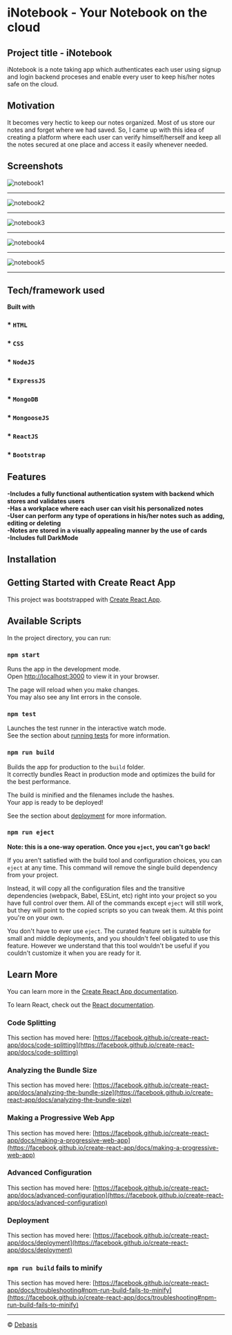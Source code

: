<h1>iNotebook - Your Notebook on the cloud</h1>

## Project title - iNotebook
iNotebook is a note taking app which authenticates each user using signup and login backend proceses and enable every user to keep his/her notes safe on the cloud.

## Motivation
It becomes very hectic to keep our notes organized. Most of us store our notes and forget where we had saved. So, I came up with this idea of creating a platform where
each user can verify himself/herself and keep all the notes secured at one place and access it easily whenever needed.

## Screenshots

![notebook1](https://user-images.githubusercontent.com/56356721/152055349-9f73d834-f457-4af1-933b-cf697d0b9382.png)

<hr/>

![notebook2](https://user-images.githubusercontent.com/56356721/152055352-a1bfae0c-5914-4046-a3b1-9a47b187d685.png)

<hr/>

![notebook3](https://user-images.githubusercontent.com/56356721/152055359-6c70e1d5-4190-488c-a128-816a61db0c98.png)

<hr/>

![notebook4](https://user-images.githubusercontent.com/56356721/152055366-6a31e5fb-4b50-4725-9ffd-7e4bc36ad443.png)

<hr/>

![notebook5](https://user-images.githubusercontent.com/56356721/152055341-f5cf086c-618d-4ec8-9b39-775002090de9.png)

<hr/>

## Tech/framework used
<b>Built with</b>

### * `HTML`
### * `CSS`
### * `NodeJS`
### * `ExpressJS`
### * `MongoDB`
### * `MongooseJS`
### * `ReactJS`
### * `Bootstrap`

## Features
**-Includes a fully functional authentication system with backend which stores and validates users**
<br/>
**-Has a workplace where each user can visit his personalized notes**
<br/>
**-User can perform any type of operations in his/her notes such as adding, editing or deleting**
<br/>
**-Notes are stored in a visually appealing manner by the use of cards**
<br/>
**-Includes full DarkMode**




## Installation

## Getting Started with Create React App

This project was bootstrapped with [Create React App](https://github.com/facebook/create-react-app).

## Available Scripts

In the project directory, you can run:

### `npm start`

Runs the app in the development mode.\
Open [http://localhost:3000](http://localhost:3000) to view it in your browser.

The page will reload when you make changes.\
You may also see any lint errors in the console.

### `npm test`

Launches the test runner in the interactive watch mode.\
See the section about [running tests](https://facebook.github.io/create-react-app/docs/running-tests) for more information.

### `npm run build`

Builds the app for production to the `build` folder.\
It correctly bundles React in production mode and optimizes the build for the best performance.

The build is minified and the filenames include the hashes.\
Your app is ready to be deployed!

See the section about [deployment](https://facebook.github.io/create-react-app/docs/deployment) for more information.

### `npm run eject`

**Note: this is a one-way operation. Once you `eject`, you can't go back!**

If you aren't satisfied with the build tool and configuration choices, you can `eject` at any time. This command will remove the single build dependency from your project.

Instead, it will copy all the configuration files and the transitive dependencies (webpack, Babel, ESLint, etc) right into your project so you have full control over them. All of the commands except `eject` will still work, but they will point to the copied scripts so you can tweak them. At this point you're on your own.

You don't have to ever use `eject`. The curated feature set is suitable for small and middle deployments, and you shouldn't feel obligated to use this feature. However we understand that this tool wouldn't be useful if you couldn't customize it when you are ready for it.

## Learn More

You can learn more in the [Create React App documentation](https://facebook.github.io/create-react-app/docs/getting-started).

To learn React, check out the [React documentation](https://reactjs.org/).

### Code Splitting

This section has moved here: [https://facebook.github.io/create-react-app/docs/code-splitting](https://facebook.github.io/create-react-app/docs/code-splitting)

### Analyzing the Bundle Size

This section has moved here: [https://facebook.github.io/create-react-app/docs/analyzing-the-bundle-size](https://facebook.github.io/create-react-app/docs/analyzing-the-bundle-size)

### Making a Progressive Web App

This section has moved here: [https://facebook.github.io/create-react-app/docs/making-a-progressive-web-app](https://facebook.github.io/create-react-app/docs/making-a-progressive-web-app)

### Advanced Configuration

This section has moved here: [https://facebook.github.io/create-react-app/docs/advanced-configuration](https://facebook.github.io/create-react-app/docs/advanced-configuration)

### Deployment

This section has moved here: [https://facebook.github.io/create-react-app/docs/deployment](https://facebook.github.io/create-react-app/docs/deployment)

### `npm run build` fails to minify

This section has moved here: [https://facebook.github.io/create-react-app/docs/troubleshooting#npm-run-build-fails-to-minify](https://facebook.github.io/create-react-app/docs/troubleshooting#npm-run-build-fails-to-minify)

<hr/>

© [Debasis]()
